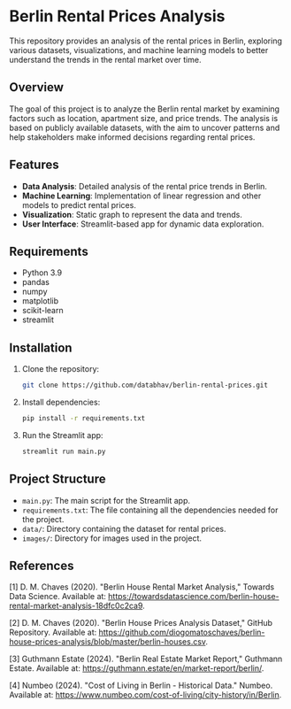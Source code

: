 # Berlin Rental Prices Analysis

This repository provides an analysis of the rental prices in Berlin, exploring various datasets, visualizations, and machine learning models to better understand the trends in the rental market over time.

## Overview

The goal of this project is to analyze the Berlin rental market by examining factors such as location, apartment size, and price trends. The analysis is based on publicly available datasets, with the aim to uncover patterns and help stakeholders make informed decisions regarding rental prices.

## Features

- **Data Analysis**: Detailed analysis of the rental price trends in Berlin.
- **Machine Learning**: Implementation of linear regression and other models to predict rental prices.
- **Visualization**: Static graph to represent the data and trends.
- **User Interface**: Streamlit-based app for dynamic data exploration.

## Requirements

- Python 3.9
- pandas
- numpy
- matplotlib
- scikit-learn
- streamlit

## Installation

1. Clone the repository:
    ```bash
    git clone https://github.com/databhav/berlin-rental-prices.git
    ```

2. Install dependencies:
    ```bash
    pip install -r requirements.txt
    ```

3. Run the Streamlit app:
    ```bash
    streamlit run main.py
    ```

## Project Structure

- `main.py`: The main script for the Streamlit app.
- `requirements.txt`: The file containing all the dependencies needed for the project.
- `data/`: Directory containing the dataset for rental prices.
- `images/`: Directory for images used in the project.

## References

[1] D. M. Chaves (2020). "Berlin House Rental Market Analysis," Towards Data Science. Available at: https://towardsdatascience.com/berlin-house-rental-market-analysis-18dfc0c2ca9.

[2] D. M. Chaves (2020). "Berlin House Prices Analysis Dataset," GitHub Repository. Available at: https://github.com/diogomatoschaves/berlin-house-prices-analysis/blob/master/berlin-houses.csv.

[3] Guthmann Estate (2024). "Berlin Real Estate Market Report," Guthmann Estate. Available at: https://guthmann.estate/en/market-report/berlin/.

[4] Numbeo (2024). "Cost of Living in Berlin - Historical Data." Numbeo. Available at: https://www.numbeo.com/cost-of-living/city-history/in/Berlin.

